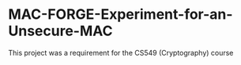 # MAC-FORGE-Experiment-for-an-Unsecure-MAC
This project was a requirement for the CS549 (Cryptography) course
